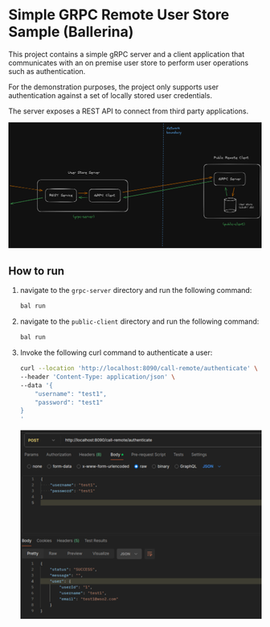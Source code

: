 # Simple GRPC Remote User Store Sample (Ballerina)

This project contains a simple gRPC server and a client application that communicates with an on premise user store to perform user operations such as authentication.

For the demonstration purposes, the project only supports user authentication against a set of locally stored user credentials.

The server exposes a REST API to connect from third party applications.

![Architecture diagram](resources/simple-grpc.png)

## How to run

1. navigate to the `grpc-server` directory and run the following command:
    ```bash
    bal run
    ```

2. navigate to the `public-client` directory and run the following command:
    ```bash
    bal run
    ```

3. Invoke the following curl command to authenticate a user:
    ```bash
    curl --location 'http://localhost:8090/call-remote/authenticate' \
    --header 'Content-Type: application/json' \
    --data '{
        "username": "test1",
        "password": "test1"
    }
    '
    ```

    ![Postman request](resources/Screenshot%20from%202024-06-22%2014-20-20.png)
